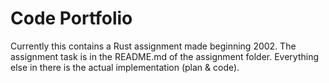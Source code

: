 # Code Portfolio

Currently this contains a Rust assignment made beginning 2002. The assignment task is in the README.md of the assignment folder. Everything else in there is the actual implementation (plan & code).

